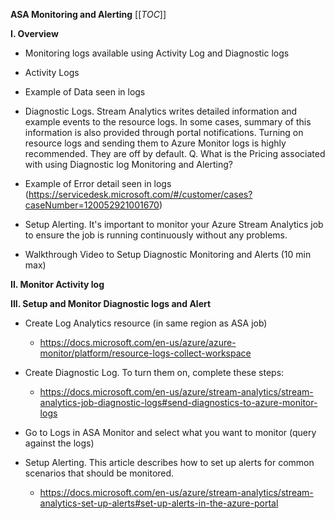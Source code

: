 **ASA Monitoring and Alerting** 
[[_TOC_]]

**I. Overview** 

   - Monitoring logs available using Activity Log and Diagnostic logs 

   - Activity Logs 

   - Example of Data seen in logs 

   - Diagnostic Logs. Stream Analytics writes detailed information and example events to the resource logs. In some cases, summary of this information is also provided through portal notifications.  Turning on resource logs and sending them to Azure Monitor logs is highly recommended. They are off by default.  Q. What is the Pricing associated with using Diagnostic log Monitoring and Alerting? 

   - Example of Error detail seen in logs (https://servicedesk.microsoft.com/#/customer/cases?caseNumber=120052921001670) 

   - Setup Alerting. It's important to monitor your Azure Stream Analytics job to ensure the job is running continuously without any problems. 

   - Walkthrough Video to Setup Diagnostic Monitoring and Alerts (10 min max) 

**II. Monitor Activity log** 

**III. Setup and Monitor Diagnostic logs and Alert**  

   - Create Log Analytics resource (in same region as ASA job) 

     - https://docs.microsoft.com/en-us/azure/azure-monitor/platform/resource-logs-collect-workspace 

   - Create Diagnostic Log. To turn them on, complete these steps: 

     - https://docs.microsoft.com/en-us/azure/stream-analytics/stream-analytics-job-diagnostic-logs#send-diagnostics-to-azure-monitor-logs 

   - Go to Logs in ASA Monitor and select what you want to monitor (query against the logs) 

   - Setup Alerting. This article describes how to set up alerts for common scenarios that should be monitored. 

     - https://docs.microsoft.com/en-us/azure/stream-analytics/stream-analytics-set-up-alerts#set-up-alerts-in-the-azure-portal 

